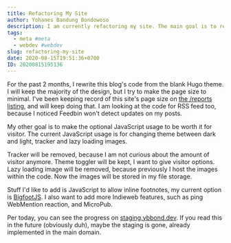 ```yaml
---
title: Refactoring My Site
author: Yohanes Bandung Bondowoso
description: I am currently refactoring my site. The main goal is to reduce page size, remove tracker, reduce JavaScript usage, and leverage as much Indieweb features as I can.
tags:
  - meta #meta
  - webdev #webdev
slug: refactoring-my-site
date: 2020-08-15T19:51:36+0700
ID: 20200815195136
---
```


For the past 2 months, I rewrite this blog's code from the blank Hugo theme. I will keep the majority of the design, but I try to make the page size to minimal. I've been keeping record of this site's page size on [the /reports listing](/reports), and will keep doing that. I am looking at the code for RSS feed too, because I noticed Feedbin won't detect updates on my posts.

My other goal is to make the optional JavaScript usage to be worth it for visitor. The current JavaScript usage is for changing theme between dark and light, tracker and lazy loading images.

Tracker will be removed, because I am not curious about the amount of visitor anymore. Theme toggler will be kept, I want to give visitor options. Lazy loading image will be removed, because previously I host the images within the code. Now the images will be stored in my file storage.

Stuff I'd like to add is JavaScript to allow inline footnotes, my current option is [BigfootJS](http://www.bigfootjs.com/). I also want to add more Indieweb features, such as ping WebMention reaction, and MicroPub. 

Per today, you can see the progress on [staging.ybbond.dev](https://staging.ybbond.dev). If you read this in the future (obviously duh), maybe the staging is gone, already implemented in the main domain.
